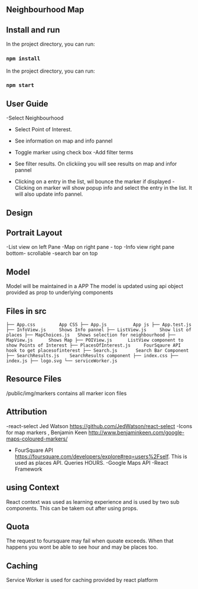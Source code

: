 

## Neighbourhood Map

## Install and run
In the project directory, you can run:

### `npm install`

In the project directory, you can run:

### `npm start`

## User Guide

-Select Neighbourhood
- Select Point of Interest.
- See information on map and info pannel
- Toggle marker using check box
-Add filter terms
- See filter results. On clickiing you will see results on map and infor pannel

- Clicking on a entry in the list, wil bounce the marker if displayed
-Clicking on marker will show popup info and select the entry in the list. It will also update info pannel.


## Design

## Portrait Layout
-List view on left  Pane
-Map on right pane - top
-Info view right pane bottom- scrollable
-search bar on top


## Model
Model will  be maintained in a APP
The model is updated using api object provided as prop to underlying components

## Files in src
`
├── App.css         App CSS
├── App.js          App js
├── App.test.js
├── InfoView.js     Shows Info pannel
├── ListView.js     Show list of places
├── MapChoices.js   Shows selection for neighbourhood
├── MapView.js      Shows Map
├── POIView.js      ListView component to show Points of Interest
├── PlacesOfInterest.js     FourSqaure API hook to get placesofinterest
├── Search.js       Search Bar Component
├── SearchResults.js    SearchResults component
├── index.css
├── index.js
├── logo.svg
└── serviceWorker.js
`



## Resource Files
/public/img/markers contains all marker icon files

## Attribution

-react-select Jed Watson https://github.com/JedWatson/react-select
-Icons for map markers , Benjamin Keen http://www.benjaminkeen.com/google-maps-coloured-markers/
- FourSquare API
https://foursquare.com/developers/explore#req=users%2Fself. This is used as places API. Queries HOURS.
-Google Maps API
-React Framework

## using Context
React context was used as learning experience and is used by two sub components. This can be takem out after using props.

## Quota
The request to foursquare may fail when quoate exceeds. When that happens you wont be able to see hour and may be places too.

## Caching
Service Worker is used for caching provided by react platform



